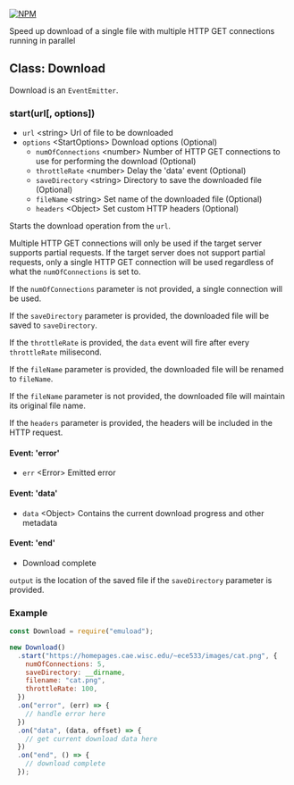 [![NPM](https://nodei.co/npm/emuload.png?downloads=true&downloadRank=true&stars=true)](https://nodei.co/npm/emuload/)

Speed up download of a single file with multiple HTTP GET connections running in parallel

## Class: Download

Download is an `EventEmitter`.

### start(url[, options])

- `url` &lt;string&gt; Url of file to be downloaded
- `options` &lt;StartOptions&gt; Download options (Optional)
  - `numOfConnections` &lt;number&gt; Number of HTTP GET connections to use for performing the download (Optional)
  - `throttleRate` &lt;number&gt; Delay the 'data' event (Optional)
  - `saveDirectory` &lt;string&gt; Directory to save the downloaded file (Optional)
  - `fileName` &lt;string&gt; Set name of the downloaded file (Optional)
  - `headers` &lt;Object&gt; Set custom HTTP headers (Optional)

Starts the download operation from the `url`.

Multiple HTTP GET connections will only be used if the target server supports partial requests.
If the target server does not support partial requests, only a single HTTP GET connection will be used regardless of what the `numOfConnections` is set to.

If the `numOfConnections` parameter is not provided, a single connection will be used.

If the `saveDirectory` parameter is provided, the downloaded file will be saved to `saveDirectory`.

If the `throttleRate` is provided, the `data` event will fire after every `throttleRate` milisecond.

If the `fileName` parameter is provided, the downloaded file will be renamed to `fileName`.

If the `fileName` parameter is not provided, the downloaded file will maintain its original file name.

If the `headers` parameter is provided, the headers will be included in the HTTP request.

#### Event: 'error'

- `err` &lt;Error&gt; Emitted error

#### Event: 'data'

- `data` &lt;Object&gt; Contains the current download progress and other metadata

#### Event: 'end'

- Download complete

`output` is the location of the saved file if the `saveDirectory` parameter is provided.

### Example

```javascript
const Download = require("emuload");

new Download()
  .start("https://homepages.cae.wisc.edu/~ece533/images/cat.png", {
    numOfConnections: 5,
    saveDirectory: __dirname,
    filename: "cat.png",
    throttleRate: 100,
  })
  .on("error", (err) => {
    // handle error here
  })
  .on("data", (data, offset) => {
    // get current download data here
  })
  .on("end", () => {
    // download complete
  });
```
